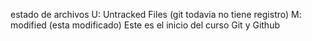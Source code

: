 estado de archivos
U: Untracked Files (git todavia no tiene registro)
M: modified (esta modificado)
Este es el inicio del curso Git y Github
